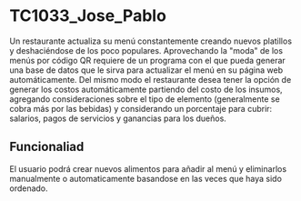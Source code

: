 # TC1033_Jose_Pablo
Un restaurante actualiza su menú constantemente creando nuevos platillos y deshaciéndose de los poco populares. Aprovechando la "moda" de los menús por código QR requiere de un programa con el que pueda generar una base de datos que le sirva para actualizar el menú en su página web automáticamente. Del mismo modo el restaurante desea tener la opción de generar los costos automáticamente partiendo del costo de los insumos, agregando consideraciones sobre el tipo de elemento (generalmente se cobra más por las bebidas) y considerando un porcentaje para cubrir: salarios, pagos de servicios y ganancias para los dueños.
## Funcionaliad
El usuario podrá crear nuevos alimentos para añadir al menú y eliminarlos manualmente o automaticamente basandose en las veces que haya sido ordenado.
